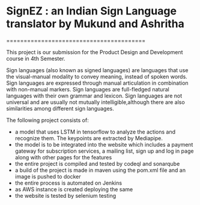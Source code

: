 # SignEZ : an Indian Sign Language translator by Mukund and Ashritha
========================================

This project is our submission for the Product Design and Development course in 4th Semester.

Sign languages (also known as signed languages) are languages that use the visual-manual modality to convey meaning, instead of spoken words. Sign languages are expressed through manual articulation in combination with non-manual markers. Sign languages are full-fledged natural languages with their own grammar and lexicon. Sign languages are not universal and are usually not mutually intelligible,although there are also similarities among different sign languages.

The following project consists of:

- a model that uses LSTM in tensorflow to analyze the actions and recognize them. The keypoints are extracted by Mediapipe.
- the model is to be integrated into the website which includes a payment gateway for subscription services, a mailing list, sign up and log in page along with other pages for the features
- the entire project is compiled and tested by codeql and sonarqube
- a build of the project is made in maven using the pom.xml file and an image is pushed to docker
- the entire process is automated on Jenkins
- as AWS instance is created deploying the same
- the website is tested by selenium testing 


